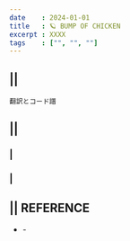 ```yaml
---
date    : 2024-01-01
title   : 🪐 BUMP OF CHICKEN
excerpt : XXXX
tags    : ["", "", ""]
---
```



## || 

    翻訳とコード譜


## || 
### |  

### | 



## || REFERENCE
- []() -
